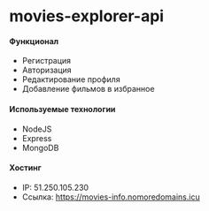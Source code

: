 # movies-explorer-api

#### Функционал
+ Регистрация
+ Авторизация
+ Редактирование профиля
+ Добавление фильмов в избранное

#### Используемые технологии
+ NodeJS
+ Express
+ MongoDB

#### Хостинг
+ IP: 51.250.105.230
+ Ссылка: https://movies-info.nomoredomains.icu
